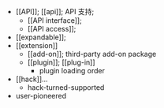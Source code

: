 - [[API]]; [[api]]; API 支持;
    - [[API interface]];
    - [[API access]];
- [[expandable]];
- [[extension]]
    - [[add-on]]; third-party add-on package
    - [[plugin]]; [[plug-in]]
        - plugin loading order
- [[hack]]...
    - hack-turned-supported
- user-pioneered
